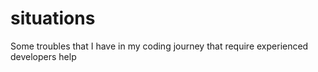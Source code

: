 # situations
Some troubles that I have in my coding journey that require experienced developers help
